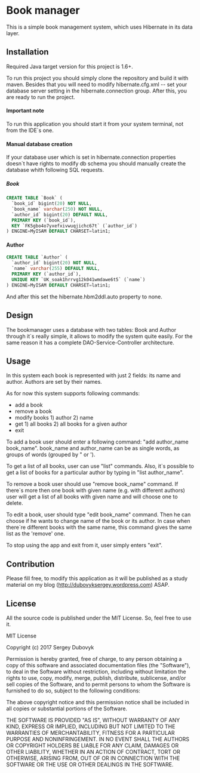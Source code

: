 # Book manager

This is a simple book management system, which uses Hibernate in its data layer.

## Installation

Required Java target version for this project is 1.6+.

To run this project you should simply clone the repository and build it with maven. Besides that you will need to modify hibernate.cfg.xml -- set your database server setting in the hibernate.connection group.
After this, you are ready to run the project.

#### Important note
To run this application you should start it from your system terminal, not from the IDE`s one.

#### Manual database creation

If your database user which is set in hibernate.connection properties doesn`t have rights to modify db schema you should manually create the database whith following SQL requests.

##### Book
```sql
CREATE TABLE `Book` (
  `book_id` bigint(20) NOT NULL,
  `book_name` varchar(250) NOT NULL,
  `author_id` bigint(20) DEFAULT NULL,
  PRIMARY KEY (`book_id`),
  KEY `FK5gbo4o7yxefxivwuqjichc67t` (`author_id`)
) ENGINE=MyISAM DEFAULT CHARSET=latin1;
```

#### Author

```sql
CREATE TABLE `Author` (
  `author_id` bigint(20) NOT NULL,
  `name` varchar(255) DEFAULT NULL,
  PRIMARY KEY (`author_id`),
  UNIQUE KEY `UK_soak1hrrvg12k041wmdawe6t5` (`name`)
) ENGINE=MyISAM DEFAULT CHARSET=latin1;

```

And after this set the hibernate.hbm2ddl.auto property to none.

## Design

The bookmanager uses a database with two tables: Book and Author through it`s really simple, it allows to modify the system quite easily. For the same reason it has a complete DAO-Service-Controller architecture.

## Usage

In this system each book is represented with just 2 fields: its name and author. Authors are set by their names.

As for now this system supports following commands:
- add a book
- remove a book
- modify books 1) author 2) name
- get 1) all books 2) all books for a given author
- exit

To add a book user should enter a following command: "add author_name book_name". book_name and author_name can be as single words, as groups of words (grouped by " or ').

To get a list of all books, user can use "list" commands. Also, it`s possible to get a list of books for a particular author by typing in "list author_name".

To remove a book user should use "remove book_name" command. If there`s more then one book with given name (e.g. with different authors) user will get a list of all books with given name and will choose one to delete.

To edit a book, user should type "edit book_name" command. Then he can choose if he wants to change name of the book or its author. In case when there`re different books with the same name, this command gives the same list as the 'remove' one.

To stop using the app and exit from it, user simply enters "exit".

## Contribution

Please fill free, to modify this application as it will be published as a study material on my blog (http://dubovyksergey.wordpress.com) ASAP.

## License

All the source code is published under the MIT License. So, feel free to use it.

MIT License

Copyright (c) 2017 Sergey Dubovyk

Permission is hereby granted, free of charge, to any person obtaining a copy
of this software and associated documentation files (the "Software"), to deal
in the Software without restriction, including without limitation the rights
to use, copy, modify, merge, publish, distribute, sublicense, and/or sell
copies of the Software, and to permit persons to whom the Software is
furnished to do so, subject to the following conditions:

The above copyright notice and this permission notice shall be included in all
copies or substantial portions of the Software.

THE SOFTWARE IS PROVIDED "AS IS", WITHOUT WARRANTY OF ANY KIND, EXPRESS OR
IMPLIED, INCLUDING BUT NOT LIMITED TO THE WARRANTIES OF MERCHANTABILITY,
FITNESS FOR A PARTICULAR PURPOSE AND NONINFRINGEMENT. IN NO EVENT SHALL THE
AUTHORS OR COPYRIGHT HOLDERS BE LIABLE FOR ANY CLAIM, DAMAGES OR OTHER
LIABILITY, WHETHER IN AN ACTION OF CONTRACT, TORT OR OTHERWISE, ARISING FROM,
OUT OF OR IN CONNECTION WITH THE SOFTWARE OR THE USE OR OTHER DEALINGS IN THE
SOFTWARE.
